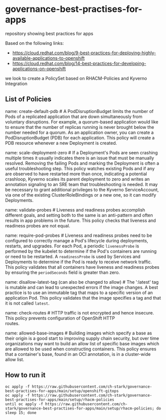 # governance-best-practises-for-apps

repository showing best practices for apps

Based on the following links:

* https://cloud.redhat.com/blog/9-best-practices-for-deploying-highly-available-applications-to-openshift
* https://cloud.redhat.com/blog/14-best-practices-for-developing-applications-on-openshift

we look to create a PolicySet based on RHACM-Policies and Kyverno Integration

## List of Policies 

name: create-default-pdb # A PodDisruptionBudget limits the number of Pods of a replicated application that
      are down simultaneously from voluntary disruptions. For example, a quorum-based
      application would like to ensure that the number of replicas running is never brought
      below the number needed for a quorum. As an application owner, you can create a PodDisruptionBudget (PDB)
      for each application. This policy will create a PDB resource whenever a new Deployment is created.

name: scale-deployment-zero # If a Deployment's Pods are seen crashing multiple times it usually indicates
      there is an issue that must be manually resolved. Removing the failing Pods and
      marking the Deployment is often a useful troubleshooting step. This policy watches
      existing Pods and if any are observed to have restarted more than
      once, indicating a potential crashloop, Kyverno scales its parent deployment to zero
      and writes an annotation signaling to an SRE team that troubleshooting is needed.
      It may be necessary to grant additional privileges to the Kyverno ServiceAccount,
      via one of the existing ClusterRoleBindings or a new one, so it can modify Deployments.

name: validate-probes # Liveness and readiness probes accomplish different goals, and setting both to the same
      is an anti-pattern and often results in app problems in the future. This policy
      checks that liveness and readiness probes are not equal.
      
name: require-pod-probes # Liveness and readiness probes need to be configured to correctly manage a Pod's
      lifecycle during deployments, restarts, and upgrades. For each Pod, a periodic
      `livenessProbe` is performed by the kubelet to determine if the Pod's containers
      are running or need to be restarted. A `readinessProbe` is used by Services
      and Deployments to determine if the Pod is ready to receive network traffic.
      This policy validates that all containers have liveness and readiness probes by
      ensuring the `periodSeconds` field is greater than zero.
      
name: disallow-latest-tag (can also be changed to allow) # The ':latest' tag is mutable and can lead to unexpected errors if
      the image changes. A best practice is to use an immutable tag that maps to
      a specific version of an application Pod. This policy validates that the image
      specifies a tag and that it is not called `latest`.      

name: check-routes # HTTP traffic is not encrypted and hence insecure. This policy prevents configuration of OpenShift HTTP   
      routes.

name: allowed-base-images # Building images which specify a base as their origin is a good start
      to improving supply chain security, but over time organizations
      may want to build an allow list of specific base images which
      are allowed to be used when constructing containers. This policy ensures
      that a container's base, found in an OCI annotation, is in a cluster-wide
      allow list.


## How to run it
```shell
oc apply -f https://raw.githubusercontent.com/ch-stark/governance-best-practises-for-apps/main/setup/openshift-gitops
oc apply -f https://raw.githubusercontent.com/ch-stark/governance-best-practises-for-apps/main/setup/rhacm-policies
until oc apply -f https://raw.githubusercontent.com/ch-stark/governance-best-practises-for-apps/main/setup/rhacm-policies; do sleep 15; done
```




